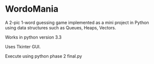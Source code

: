 # WordoMania
A 2-pic 1-word guessing game implemented as a mini project in Python using data structures such as Queues, Heaps, Vectors.

Works in python version 3.3

Uses Tkinter GUI.

Execute using python phase 2 final.py
